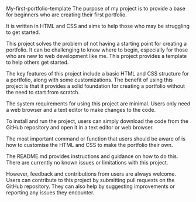 My-first-portfolio-template
The purpose of my project is to provide a base for beginners who are creating their first portfolio.

It is written in HTML and CSS and aims to help those who may be struggling to get started.

This project solves the problem of not having a starting point for creating a portfolio. It can be challenging to know where to begin, especially for those who are new to web development like me. This project provides a template to help others get started.

The key features of this project include a basic HTML and CSS structure for a portfolio, along with some customizations. The benefit of using this project is that it provides a solid foundation for creating a portfolio without the need to start from scratch.

The system requirements for using this project are minimal. Users only need a web browser and a text editor to make changes to the code.

To install and run the project, users can simply download the code from the GitHub repository and open it in a text editor or web browser.

The most important command or function that users should be aware of is how to customise the HTML and CSS to make the portfolio their own.

The README.md provides instructions and guidance on how to do this. There are currently no known issues or limitations with this project.

However, feedback and contributions from users are always welcome. Users can contribute to this project by submitting pull requests on the GitHub repository. They can also help by suggesting improvements or reporting any issues they encounter.
